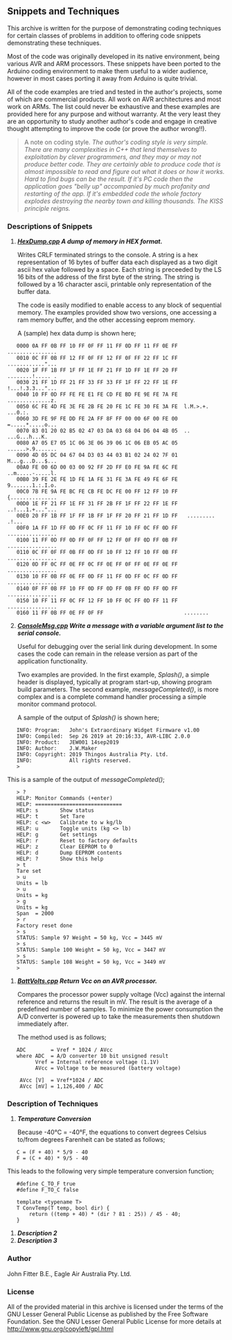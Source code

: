 ## Snippets and Techniques

This archive is written for the purpose of demonstrating coding techniques for certain classes of problems in addition to offering code snippets demonstrating these techniques.

Most of the code was originally developed in its native environment, being various AVR and ARM processors. These snippets have been ported to the Arduino coding environment to make them useful to a wider audience, however in most cases porting it away from Arduino is quite trivial.

All of the code examples are tried and tested in the author's projects, some of which are commercial products. All work on AVR architectures and most work on ARMs. The list could never be exhaustive and these examples are provided here for any purpose and without warranty. At the very least they are an opportunity to study another author's code and engage in creative thought attempting to improve the code (or prove the author wrong!!).

> A note on coding style. *The author's coding style is very simple. There are many complexities in C++ that lend themselves to exploitation by clever programmers, and they may or may not produce better code. They are certainly able to produce code that is almost impossible to read and figure out what it does or how it works. Hard to find bugs can be the result. If it's PC code then the application goes "belly up" accompanied by much profanity and restarting of the app. If it's embedded code the whole factory explodes destroying the nearby town and killing thousands. The KISS principle reigns.*

### Descriptions of Snippets

1. ***[HexDump.cpp](./HexDump.cpp) A dump of memory in HEX format.***

   Writes CRLF terminated strings to the console. A string is a hex representation of 16 bytes of buffer data each displayed as a two digit ascii hex value followed by a space. Each string is preceeded by the LS 16 bits of the address of the first byte of the string. The string is followed by a 16 character ascii, printable only representation of the buffer data.

   The code is easily modified to enable access to any block of sequential memory. The examples provided show two versions, one accessing a ram memory buffer, and the other accessing eeprom memory.
   
   A (sample) hex data dump is shown here;
```
   0000 0A FF 0B FF 10 FF 0F FF 11 FF 0D FF 11 FF 0E FF  ................
   0010 0C FF 0B FF 12 FF 0F FF 12 FF 0F FF 22 FF 1C FF  ............"...
   0020 1F FF 1B FF 1F FF 1E FF 21 FF 1D FF 1E FF 20 FF  ........!..... .
   0030 21 FF 1D FF 21 FF 33 FF 33 FF 1F FF 22 FF 1E FF  !...!.3.3..."...
   0040 10 FF 0D FF FE FE E1 FE CD FE BD FE 9E FE 7A FE  ..............z.
   0050 6C FE 4D FE 3E FE 2B FE 20 FE 1C FE 30 FE 3A FE  l.M.>.+. ...0.:.
   0060 3D FE 9F FE DD FE 2A FF 8F FF 00 00 6F 00 FE 00  =.....*.....o...
   0070 83 01 20 02 B5 02 47 03 DA 03 68 04 D6 04 4B 05  .. ...G...h...K.
   0080 A7 05 E7 05 1C 06 3E 06 39 06 1C 06 EB 05 AC 05  ......>.9.......
   0090 4D 05 DC 04 67 04 D3 03 44 03 B1 02 24 02 7F 01  M...g...D...$...
   00A0 FE 00 6D 00 03 00 92 FF 2D FF E0 FE 9A FE 6C FE  ..m.....-.....l.
   00B0 39 FE 2E FE 1D FE 1A FE 31 FE 3A FE 49 FE 6F FE  9.......1.:.I.o.
   00C0 7B FE 9A FE BC FE CB FE DC FE 00 FF 12 FF 10 FF  {...............
   00D0 1E FF 21 FF 1E FF 31 FF 2B FF 1F FF 22 FF 1E FF  ..!...1.+..."...
   00E0 20 FF 1B FF 1F FF 1B FF 1F FF 20 FF 21 FF 1D FF   ......... .!...
   00F0 1A FF 1D FF 0D FF 0C FF 11 FF 10 FF 0C FF 0D FF  ................
   0100 11 FF 0D FF 0D FF 0F FF 12 FF 0F FF 0D FF 0B FF  ................
   0110 0C FF 0F FF 0B FF 0D FF 10 FF 12 FF 10 FF 0B FF  ................
   0120 0D FF 0C FF 0E FF 0C FF 0E FF 0F FF 0E FF 0E FF  ................
   0130 10 FF 0B FF 0E FF 0D FF 11 FF 0D FF 0C FF 0D FF  ................
   0140 0F FF 0B FF 10 FF 0D FF 0D FF 0B FF 0D FF 0D FF  ................
   0150 10 FF 11 FF 0C FF 12 FF 10 FF 0C FF 0D FF 11 FF  ................
   0160 11 FF 0B FF 0E FF 0F FF                          ........
```

2. ***[ConsoleMsg.cpp](./ConsoleMsg.cpp) Write a message with a variable argument list to the serial console.***
   
   Useful for debugging over the serial link during development. In some cases the code can remain in the release version as part of the application functionality.
   
   Two examples are provided. In the first example, *Splash()*, a simple header is displayed, typically at program start-up, showing program build parameters. The second example, *messageCompleted()*, is more complex and is a complete command handler processing a simple monitor command protocol. 
   
   A sample of the output of *Splash()* is shown here;
```
   INFO: Program:   John's Extraordinary Widget Firmware v1.00
   INFO: Compiled:  Sep 26 2019 at 20:16:33, AVR-LIBC 2.0.0
   INFO: Product:   JEW001 14sep2019
   INFO: Author:    J.W.Maker
   INFO: Copyright: 2019 Thingos Australia Pty. Ltd.
   INFO:            All rights reserved.
   >
```
   This is a sample of the output of *messageCompleted()*;
```
   > ?
   HELP: Monitor Commands (+enter)
   HELP: ============================
   HELP: s       Show status
   HELP: t       Set Tare
   HELP: c <w>   Calibrate to w kg/lb
   HELP: u       Toggle units (kg <> lb)
   HELP: g       Get settings
   HELP: r       Reset to factory defaults
   HELP: z       Clear EEPROM to 0
   HELP: d       Dump EEPROM contents
   HELP: ?       Show this help
   > t
   Tare set
   > u
   Units = lb
   > u
   Units = kg
   > g
   Units = kg
   Span  = 2000
   > r
   Factory reset done
   > s
   STATUS: Sample 97 Weight = 50 kg, Vcc = 3445 mV
   > s
   STATUS: Sample 100 Weight = 50 kg, Vcc = 3447 mV
   > s
   STATUS: Sample 108 Weight = 50 kg, Vcc = 3449 mV
   >
```
1. ***[BattVolts.cpp](./BattVolts.cpp) Return Vcc on an AVR processor.***

   Compares the processor power supply voltage (Vcc) against the internal reference and returns the result in mV. The result is the average of a predefined number of samples. To minimize the power consumption the A/D converter is powered up to take the measurements then shutdown immediately after.
   
   The method used is as follows;
```
   ADC        = Vref * 1024 / AVcc
   where ADC  = A/D converter 10 bit unsigned result
         Vref = Internal reference voltage (1.1V)
         AVcc = Voltage to be measured (battery voltage)

    AVcc [V]  = Vref*1024 / ADC
    AVcc [mV] = 1,126,400 / ADC
```

### Description of Techniques

1. ***Temperature Conversion***

   Because -40&deg;C = -40&deg;F, the equations to convert degrees Celsius to/from degrees Farenheit can be stated as follows;
```
   C = (F + 40) * 5/9 - 40
   F = (C + 40) * 9/5 - 40
```
   This leads to the following very simple temperature conversion function;
```
   #define C_TO_F true
   #define F_TO_C false
   
   template <typename T>
   T ConvTemp(T temp, bool dir) {
       return ((temp + 40) * (dir ? 81 : 25)) / 45 - 40;
   }
```
1. ***Description 2***
1. ***Description 3***

### Author

John Fitter B.E., Eagle Air Australia Pty. Ltd.

### License

All of the provided material in this archive is licensed under the terms of the GNU Lesser General Public License as published by the Free Software Foundation. See the GNU Lesser General Public License for more details at <http://www.gnu.org/copyleft/gpl.html>

